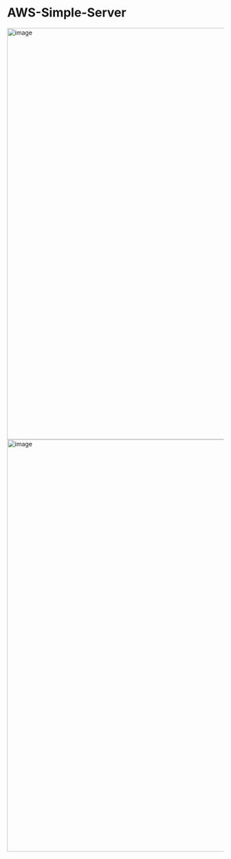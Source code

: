 # AWS-Simple-Server
<img width="957" alt="image" src="https://github.com/FarrahYasin/aws-simple-server/assets/117269271/9e370081-bef8-4210-8f72-c1caace40773">
<img width="959" alt="image" src="https://github.com/FarrahYasin/aws-simple-server/assets/117269271/ec812275-6348-4db0-8759-ac8045390ca8">

